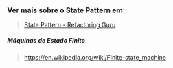 ### Ver mais sobre o **State Pattern** em:
> [State Pattern - Refactoring Guru](https://refactoring.guru/design-patterns/state)

##### Máquinas de Estado Finito
> https://en.wikipedia.org/wiki/Finite-state_machine

